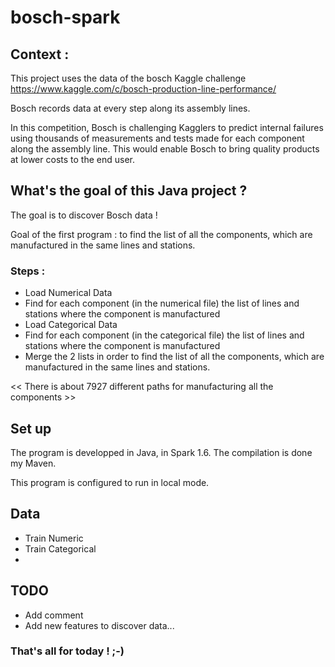 # bosch-spark

## Context :

This project uses the data of the bosch Kaggle challenge 
https://www.kaggle.com/c/bosch-production-line-performance/

Bosch records data at every step along its assembly lines.

In this competition, Bosch is challenging Kagglers to predict internal failures using thousands of measurements and tests made for each component along the assembly line. 
This would enable Bosch to bring quality products at lower costs to the end user.

## What's the goal of this Java project ?

The goal is to discover Bosch data !

Goal of the first program : to find the list of all the components, which are manufactured in the same lines and stations.

### Steps :
  - Load Numerical Data
  - Find for each component (in the numerical file) the list of lines and stations where the component is manufactured
  - Load Categorical Data
  - Find for each component (in the categorical file) the list of lines and stations where the component is manufactured
  - Merge the 2 lists in order to find the list of all the components, which are manufactured in the same lines and stations.

<< There is about 7927 different paths for manufacturing all the components >>

## Set up

The program is developped in Java, in Spark 1.6.
The compilation is done my Maven.

This program is configured to run in local mode.

## Data
  - Train Numeric
  - Train Categorical
  - 
  
## TODO
  - Add comment
  - Add new features to discover data... 

### That's all for today ! ;-)
